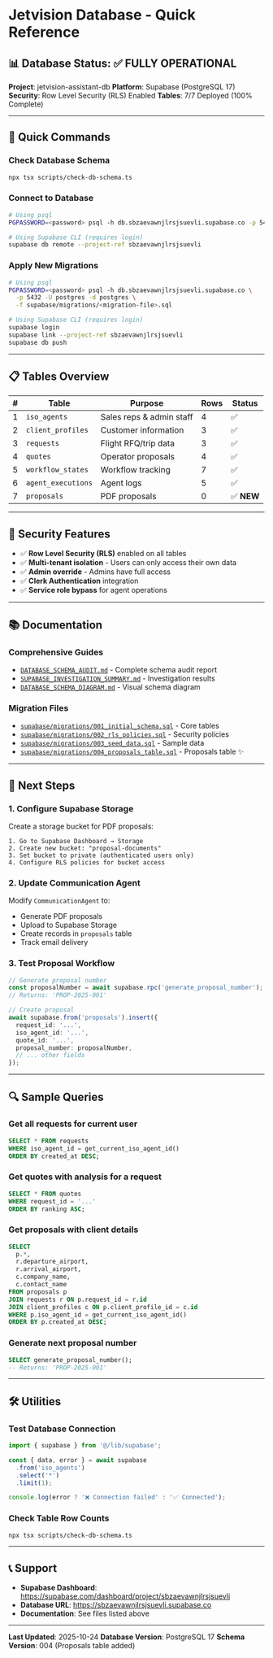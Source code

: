 # Jetvision Database - Quick Reference

## 📊 Database Status: ✅ **FULLY OPERATIONAL**

**Project**: jetvision-assistant-db
**Platform**: Supabase (PostgreSQL 17)
**Security**: Row Level Security (RLS) Enabled
**Tables**: 7/7 Deployed (100% Complete)

---

## 🚀 Quick Commands

### Check Database Schema
```bash
npx tsx scripts/check-db-schema.ts
```

### Connect to Database
```bash
# Using psql
PGPASSWORD=<password> psql -h db.sbzaevawnjlrsjsuevli.supabase.co -p 5432 -U postgres -d postgres

# Using Supabase CLI (requires login)
supabase db remote --project-ref sbzaevawnjlrsjsuevli
```

### Apply New Migrations
```bash
# Using psql
PGPASSWORD=<password> psql -h db.sbzaevawnjlrsjsuevli.supabase.co \
  -p 5432 -U postgres -d postgres \
  -f supabase/migrations/<migration-file>.sql

# Using Supabase CLI (requires login)
supabase login
supabase link --project-ref sbzaevawnjlrsjsuevli
supabase db push
```

---

## 📋 Tables Overview

| # | Table | Purpose | Rows | Status |
|---|-------|---------|------|--------|
| 1 | `iso_agents` | Sales reps & admin staff | 4 | ✅ |
| 2 | `client_profiles` | Customer information | 3 | ✅ |
| 3 | `requests` | Flight RFQ/trip data | 3 | ✅ |
| 4 | `quotes` | Operator proposals | 4 | ✅ |
| 5 | `workflow_states` | Workflow tracking | 7 | ✅ |
| 6 | `agent_executions` | Agent logs | 5 | ✅ |
| 7 | `proposals` | PDF proposals | 0 | ✅ **NEW** |

---

## 🔐 Security Features

- ✅ **Row Level Security (RLS)** enabled on all tables
- ✅ **Multi-tenant isolation** - Users can only access their own data
- ✅ **Admin override** - Admins have full access
- ✅ **Clerk Authentication** integration
- ✅ **Service role bypass** for agent operations

---

## 📚 Documentation

### Comprehensive Guides
- [`DATABASE_SCHEMA_AUDIT.md`](./DATABASE_SCHEMA_AUDIT.md) - Complete schema audit report
- [`SUPABASE_INVESTIGATION_SUMMARY.md`](./SUPABASE_INVESTIGATION_SUMMARY.md) - Investigation results
- [`DATABASE_SCHEMA_DIAGRAM.md`](./DATABASE_SCHEMA_DIAGRAM.md) - Visual schema diagram

### Migration Files
- [`supabase/migrations/001_initial_schema.sql`](./supabase/migrations/001_initial_schema.sql) - Core tables
- [`supabase/migrations/002_rls_policies.sql`](./supabase/migrations/002_rls_policies.sql) - Security policies
- [`supabase/migrations/003_seed_data.sql`](./supabase/migrations/003_seed_data.sql) - Sample data
- [`supabase/migrations/004_proposals_table.sql`](./supabase/migrations/004_proposals_table.sql) - Proposals table ✨

---

## 🎯 Next Steps

### 1. Configure Supabase Storage
Create a storage bucket for PDF proposals:

```
1. Go to Supabase Dashboard → Storage
2. Create new bucket: "proposal-documents"
3. Set bucket to private (authenticated users only)
4. Configure RLS policies for bucket access
```

### 2. Update Communication Agent
Modify `CommunicationAgent` to:
- Generate PDF proposals
- Upload to Supabase Storage
- Create records in `proposals` table
- Track email delivery

### 3. Test Proposal Workflow
```typescript
// Generate proposal number
const proposalNumber = await supabase.rpc('generate_proposal_number');
// Returns: 'PROP-2025-001'

// Create proposal
await supabase.from('proposals').insert({
  request_id: '...',
  iso_agent_id: '...',
  quote_id: '...',
  proposal_number: proposalNumber,
  // ... other fields
});
```

---

## 🔍 Sample Queries

### Get all requests for current user
```sql
SELECT * FROM requests
WHERE iso_agent_id = get_current_iso_agent_id()
ORDER BY created_at DESC;
```

### Get quotes with analysis for a request
```sql
SELECT * FROM quotes
WHERE request_id = '...'
ORDER BY ranking ASC;
```

### Get proposals with client details
```sql
SELECT
  p.*,
  r.departure_airport,
  r.arrival_airport,
  c.company_name,
  c.contact_name
FROM proposals p
JOIN requests r ON p.request_id = r.id
JOIN client_profiles c ON p.client_profile_id = c.id
WHERE p.iso_agent_id = get_current_iso_agent_id()
ORDER BY p.created_at DESC;
```

### Generate next proposal number
```sql
SELECT generate_proposal_number();
-- Returns: 'PROP-2025-001'
```

---

## 🛠️ Utilities

### Test Database Connection
```typescript
import { supabase } from '@/lib/supabase';

const { data, error } = await supabase
  .from('iso_agents')
  .select('*')
  .limit(1);

console.log(error ? '❌ Connection failed' : '✅ Connected');
```

### Check Table Row Counts
```bash
npx tsx scripts/check-db-schema.ts
```

---

## 📞 Support

- **Supabase Dashboard**: https://supabase.com/dashboard/project/sbzaevawnjlrsjsuevli
- **Database URL**: https://sbzaevawnjlrsjsuevli.supabase.co
- **Documentation**: See files listed above

---

**Last Updated**: 2025-10-24
**Database Version**: PostgreSQL 17
**Schema Version**: 004 (Proposals table added)
